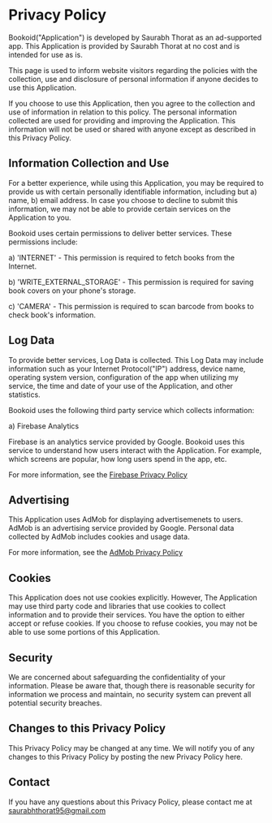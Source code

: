 # Privacy Policy

Bookoid("Application") is developed by Saurabh Thorat as an ad-supported app. This Application is provided by Saurabh Thorat at no cost and is intended for use as is.

This page is used to inform website visitors regarding the policies with the collection, use and disclosure of personal information if anyone decides to use this Application.

If you choose to use this Application, then you agree to the collection and use of information in relation to this policy. The personal information collected are used for providing and improving the Application. This information will not be used or shared with anyone except as described in this Privacy Policy.

## Information Collection and Use

For a better experience, while using this Application, you may be required to provide us with certain personally identifiable information, including but a) name, b)  email address. In case you choose to decline to submit this information, we may not be able to provide certain services on the Application to you.

Bookoid uses certain permissions to deliver better services. These permissions include:

a) 'INTERNET' - This permission is required to fetch books from the Internet.

b) 'WRITE_EXTERNAL_STORAGE' - This permission is required for saving book covers on your phone's storage.

c) 'CAMERA' - This permission is required to scan barcode from books to check book's information.


## Log Data

To provide better services, Log Data is collected. This Log Data may include information such as your Internet Protocol("IP") address, device name, operating system version, configuration of the app when utilizing my service, the time and date of your use of the Application, and other statistics.

Bookoid uses the following third party service which collects information:

a) Firebase Analytics

Firebase is an analytics service provided by Google. Bookoid uses this service to understand how users interact with the Application. For example, which screens are popular, how long users spend in the app, etc.

For more information, see the [Firebase Privacy Policy](https://www.firebase.com/terms/privacy-policy.html)


## Advertising

This Application uses AdMob for displaying advertisemenets to users. AdMob is an advertising service provided by Google. Personal data collected by AdMob includes cookies and usage data. 

For more information, see the [AdMob Privacy Policy](https://www.google.com/policies/technologies/ads)


## Cookies

This Application does not use cookies explicitly. However, The Application may use third party code and libraries that use cookies to collect information and to provide their services. You have the option to either accept or refuse cookies. If you choose to refuse cookies, you may not be able to use some portions of this Application.


## Security

We are concerned about safeguarding the confidentiality of your information. Please be aware that, though there is reasonable security for information we process and maintain, no security system can prevent all potential security breaches.


## Changes to this Privacy Policy

This Privacy Policy may be changed at any time. We will notify you of any changes to this Privacy Policy by posting the new Privacy Policy here.


## Contact

If you have any questions about this Privacy Policy, please contact me at saurabhthorat95@gmail.com
